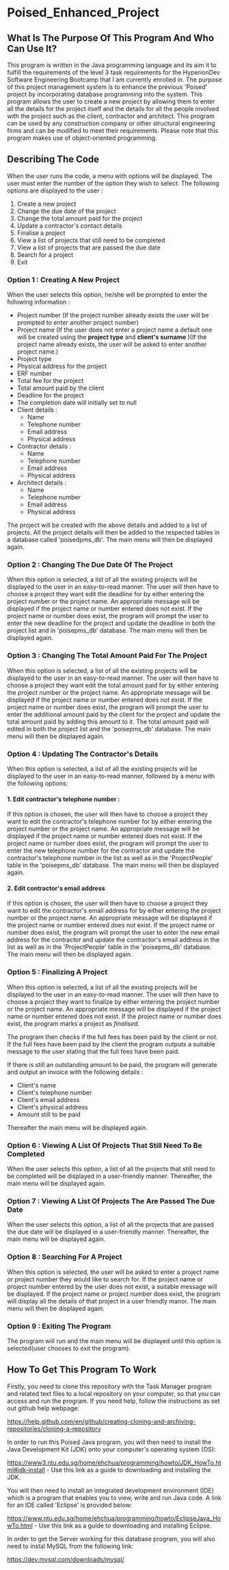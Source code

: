 # Poised_Enhanced_Project

## What Is The Purpose Of This Program And Who Can Use It?

This program is written in the Java programming language and its aim it to fulfill the requirements of the level 3 task requirements for the HyperionDev Software Engineering Bootcamp that I am currently enrolled in. The purpose of this project management system is to enhance the previous 'Poised' project by incorporating database programming into the system. This program allows the user to create a new project by allowing them to enter all the details for the project itself and the details for all the people involved with the project such as the client, contractor and architect. This program can be used by any construction company or other structural engineering firms and can be modified to meet their requirements. Please note that this program makes use of object-oriented programming.

## Describing The Code

When the user runs the code, a menu with options will be displayed. The user must enter the number of the option they wish to select. The following options are displayed to the user :

1. Create a new project
2. Change the due date of the project
3. Change the total amount paid for the project
4. Update a contractor's contact details
5. Finalise a project
6. View a list of projects that still need to be completed
7. View a list of projects that are passed the due date
8. Search for a project
9. Exit

### Option 1 : Creating A New Project

When the user selects this option, he/she will be prompted to enter the following information :

- Project number (If the project number already exists the user will be prompted to enter another project number)
- Project name (If the user does not enter a project name a default one will be created using the **project type** and **client's surname** )(If the project name already exists, the user will be asked to enter another project name.)
- Project type
- Physical address for the project
- ERF number
- Total fee for the project
- Total amount paid by the client
- Deadline for the project
- The completion date will initially set to null
- Client details :
  - Name
  - Telephone number
  - Email address
  - Physical address
- Contractor details :
  - Name
  - Telephone number
  - Email address
  - Physical address
- Architect details :
  - Name
  - Telephone number
  - Email address
  - Physical address

The project will be created with the above details and added to a list of projects. All the project details will then be added to the respected tables in a database called 'poisedpms_db'. The main menu will then be displayed again.

### Option 2 : Changing The Due Date Of The Project

When this option is selected, a list of all the existing projects will be displayed to the user in an easy-to-read manner. The user will then have to choose a project they want edit the deadline for by either entering the project number or the project name. An appropriate message will be displayed if the project name or number entered does not exist. If the project name or number does exist, the program will prompt the user to enter the new deadline for the project and update the deadline in both the project list and in 'poisepms_db' database. The main menu will then be displayed again.

### Option 3 : Changing The Total Amount Paid For The Project

When this option is selected, a list of all the existing projects will be displayed to the user in an easy-to-read manner. The user will then have to choose a project they want edit the total amount paid for by either entering the project number or the project name. An appropriate message will be displayed if the project name or number entered does not exist. If the project name or number does exist, the program will prompt the user to enter the additional amount paid by the client for the project and update the total amount paid by adding this amount to it. The total amount paid will edited in both the project list and the 'poisepms_db' database. The main menu will then be displayed again.

### Option 4 : Updating The Contractor's Details

When this option is selected, a list of all the existing projects will be displayed to the user in an easy-to-read manner, followed by a menu with the following options:

#### 1. Edit contractor's telephone number :

If this option is chosen, the user will then have to choose a project they want to edit the contractor's telephone number for by either entering the project number or the project name. An appropriate message will be displayed if the project name or number entered does not exist. If the project name or number does exist, the program will prompt the user to enter the new telephone number for the contractor and update the contractor's telephone number in the list as well as in the 'ProjectPeople' table in the 'poisepms_db' database. The main menu will then be displayed again.

#### 2. Edit contractor's email address

If this option is chosen, the user will then have to choose a project they want to edit the contractor's email address for by either entering the project number or the project name. An appropriate message will be displayed if the project name or number entered does not exist. If the project name or number does exist, the program will prompt the user to enter the new email address for the contractor and update the contractor's email address in the list as well as in the 'ProjectPeople' table in the 'poisepms_db' database. The main menu will then be displayed again.

### Option 5 : Finalizing A Project

When this option is selected, a list of all the existing projects will be displayed to the user in an easy-to-read manner. The user will then have to choose a project they want to finalize by either entering the project number or the project name. An appropriate message will be displayed if the project name or number entered does not exist. If the project name or number does exist, the program marks a project as *finalised*. 

The program then checks if the full fees has been paid by the client or not. If the full fees have been paid by the client the program outputs a suitable message to the user stating that the full fees have been paid. 

If there is still an outstanding amount to be paid, the program will generate and output an invoice with the following details :

- Client's name 
- Client's telephone number
- Client's email address
- Client's physical address
- Amount still to be paid

Thereafter the main menu will be displayed again.

### Option 6 : Viewing A List Of Projects That Still Need To Be Completed

When the user selects this option, a list of all the projects that still need to be completed will be displayed in a user-friendly manner. Thereafter, the main menu will be displayed again.

### Option 7 : Viewing A List Of Projects The Are Passed The Due Date

When the user selects this option, a list of all the projects that are passed the due date will be displayed in a user-friendly manner. Thereafter, the main menu will be displayed again.

### Option 8 : Searching For A Project

When this option is selected, the user will be asked to enter a project name or project number they would like to search for. If the project name or project number entered by the user does not exist, a suitable message will be displayed. If the project name or project number does exist, the program will display all the details of that project in a user friendly manor. The main menu will then be displayed again.

### Option 9 : Exiting The Program

The program will run and the main menu will be displayed until this option is selected(user chooses to exit the program).

## How To Get This Program To Work

Firstly, you need to clone this repository with the Task Manager program and related text files to a local repository on your computer, so that you can access and run the program. If you need help, follow the instructions as set out github help webpage:

https://help.github.com/en/github/creating-cloning-and-archiving-repositories/cloning-a-repository

In order to run this Poised Java program, you will then need to install the Java Development Kit (JDK) onto your computer's operating system (OS):

https://www3.ntu.edu.sg/home/ehchua/programming/howto/JDK_HowTo.html#jdk-install - Use this link as a guide to downloading and installing the JDK.

You will then need to install an integrated development environment (IDE) which is a program that enables you to view, write and run Java code. A link for an IDE called 'Eclipse' is provided below:

https://www.ntu.edu.sg/home/ehchua/programming/howto/EclipseJava_HowTo.html - Use this link as a guide to downloading and installing Eclipse.

In order to get the Server working for this database program, you will also need to instal MySQL from the following link:

https://dev.mysql.com/downloads/mysql/
